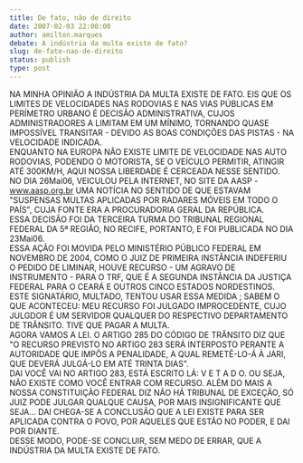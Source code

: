 ```yaml
---
title: De fato, não de direito
date: 2007-02-03 22:00:00
author: amilton.marques
debate: A indústria da multa existe de fato?
slug: de-fato-nao-de-direito
status: publish 
type: post
---
```


NA MINHA OPINIÃO A INDÚSTRIA DA MULTA EXISTE DE FATO. EIS QUE OS LIMITES DE VELOCIDADES NAS RODOVIAS E NAS VIAS PÚBLICAS EM PERÍMETRO URBANO É DECISÃO ADMINISTRATIVA, CUJOS ADMINISTRADORES A LIMITAM EM UM MÍNIMO, TORNANDO QUASE IMPOSSÍVEL TRANSITAR - DEVIDO AS BOAS CONDIÇÕES DAS PISTAS - NA VELOCIDADE INDICADA.  
ENQUANTO NA EUROPA NÃO EXISTE LIMITE DE VELOCIDADE NAS AUTO RODOVIAS, PODENDO O MOTORISTA, SE O VEÍCULO PERMITIR, ATINGIR ATÉ 300KM/H, AQUI NOSSA LIBERDADE É CERCEADA NESSE SENTIDO.  
NO DIA 26Mai06, VEICULOU PELA INTERNET, NO SITE DA AASP - www.aasp.org.br UMA NOTÍCIA NO SENTIDO DE QUE ESTAVAM "SUSPENSAS MULTAS APLICADAS POR RADARES MÓVEIS EM TODO O PAÍS", CUJA FONTE ERA A PROCURADORIA GERAL DA REPÚBLICA.  
ESSA DECISÃO FOI DA TERCEIRA TURMA DO TRIBUNAL REGIONAL FEDERAL DA 5ª REGIÃO, NO RECIFE, PORTANTO, E FOI PUBLICADA NO DIA 23Mai06.  
ESSA AÇÃO FOI MOVIDA PELO MINISTÉRIO PÚBLICO FEDERAL EM NOVEMBRO DE 2004, COMO O JUIZ DE PRIMEIRA INSTÂNCIA INDEFERIU O PEDIDO DE LIMINAR, HOUVE RECURSO - UM AGRAVO DE INSTRUMENTO - PARA O TRF, QUE É A SEGUNDA INSTÂNCIA DA JUSTIÇA FEDERAL PARA O CEARÁ E OUTROS CINCO ESTADOS NORDESTINOS.  
ESTE SIGNATÁRIO, MULTADO, TENTOU USAR ESSA MEDIDA ; SABEM O QUE ACONTECEU: MEU RECURSO FOI JULGADO IMPROCEDENTE, CUJO JULGDOR É UM SERVIDOR QUALQUER DO RESPECTIVO DEPARTAMENTO DE TRÂNSITO. TIVE QUE PAGAR A MULTA.  
AGORA VAMOS A LEI. O ARTIGO 285 DO CÓDIGO DE TRÂNSITO DIZ QUE "O RECURSO PREVISTO NO ARTIGO 283 SERÁ INTERPOSTO PERANTE A AUTORIDADE QUE IMPÔS A PENALIDADE, A QUAL REMETÊ-LO-Á À JARI, QUE DEVERÁ JULGÁ-LO EM ATÉ TRINTA DIAS".  
DAI VOCÊ VAI NO ARTIGO 283, ESTÁ ESCRITO LÁ: V E T A D O. OU SEJA, NÃO EXISTE COMO VOCÊ ENTRAR COM RECURSO. ALÉM DO MAIS A NOSSA CONSTITUIÇÃO FEDERAL DIZ NÃO HÁ TRIBUNAL DE EXCEÇÃO, SÓ JUIZ PODE JULGAR QUALQUE CAUSA, POR MAIS INSIGNIFICANTE QUE SEJA... DAI CHEGA-SE A CONCLUSÃO QUE A LEI EXISTE PARA SER APLICADA CONTRA O POVO, POR AQUELES QUE ESTÃO NO PODER, E DAI POR DIANTE.  
DESSE MODO, PODE-SE CONCLUIR, SEM MEDO DE ERRAR, QUE A INDÚSTRIA DA MULTA EXISTE DE FATO.
